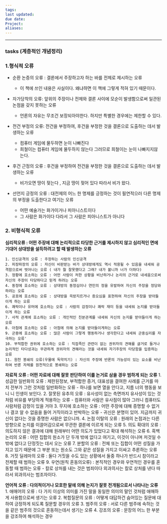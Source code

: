 ```yaml
---
tags: 
last updated: 
due date: 
Project: 
aliases:
---
```

--- 
### tasks (계층적인 개념정리)

### 1.형식적 오류
- 순환 논증의 오류 : 결론에서 주장하고자 하는 바를 전제로 제시하는 오류
	- 이 책에 쓰인 내용은 사실이다. 왜냐하면 이 책에 그렇게 적혀 있기 때문이다.
	
- 자가당착의 오류: 앞위의 주장이나 전제와 결론 사이에 모순이 발생함으로써 일관된 논점을 갖지 못하는 오류
	- 언론의 자유는 무조건 보장되아야한다. 하지만 특별한 경우에는 제한할 수 있다.
	
- 전건 부정의 오류: 전건을 부정하여, 후건을 부정한 것을 결론으로 도출하는 데서 발생하는 오류 
	- 컴퓨터 게임에 물두하면 눈이 나빠진다
	- 희철이는 컴퓨터 게임에 물두하지 않는다 그러므로 희철이는 눈이 나빠지지않는다.

- 후건 근정의 오류 : 후건을 부정하여 전건을 부정한 것을 결론으로 도출하는 데서 발생하는 오류
	- 비가오면 땅이 젖는다 , 지금 땅이 젖어 있다 따라서 비가 왔다.

- 선언지 긍정의 오류 : 대전제의 어느 한 명제를 긍정하는 것이 필연적으러 다른 명제의 부정을 도출한다고 여기는 오류
	- 어떤 예술가는 화가이거나 피아니스트이다
	- 그 사람은 화가이다 다라서 그 사람은 피아니스트가 아니다

### 2. 비형식적 오류

**심리적오류 : 어떤 주장에 대해 논리적으로 타당한 근거를 제시하지 않고 심리적인 면에 기대어 상대방을 설득하려고 할 때 발생하는 오류**

	1. 인신공격의 오류 : 주장하는 사람의 인신공격
	2. 피장파장의 오류 : 자신이 비판받는 바가 상대방에게도 역시 적용될 수 있음을 내세워 공격함으로써 벗어나는 오류 ( 내가 뭘 잘못했다고 그래? 내가 볼니까 너가 더하다)
	3. 정황에 호소하는 오류 : 어떤 사람이 처한 상황을 비난하거나 논리의 근거로 내세움으로써 자신의 주장이 타당하다고 믿게 하려는 오류
	4. 동정에 호소하는 오류 : 상대방의 동정심이나 연민의 정을 유발하여 자신의 주장을 정당와하려는 오류
	5. 공포에 호소하는 오류 : 상대방을 윽방지르거나 증오심을 표현하여 자신의 주장을 받아들이게 하는 오류
	6. 쾌락이나 유머에 호소하는 오류 : 사람의 감정이나 쾌락 재미 등을 내세워 논지를 받아들이게 하는 오류
	7. 사적 관계에 호소하는 오류 : 개인적인 친분관계를 내세워 자신의 논지를 받아들이게 하는 오류
	8. 아첨에 호소하는 오류 : 아첨에 의해 논지를 받아들이게하는 오류
	9. 군중에 호소하는 오류 : 많은 사람이 그렇게 행동하거나 생각한다고 내세워 군중심리를 자극하는 오류'
	10. 부적합한 권위에 호소하는 오류 : 직접족인 관련이 없는 권위자의 견해를 글거로 들거나 논리적인 타다성과는 무관하게 권위자의 견해라는 것을 내세워 자기주장의 타당함을 입증하는 오류
	11. 원천 봉쇄의 오류(우물에 독약치기) : 자신의 주장에 반론의 가능성이 있는 요소를 비난하여 반론 자체를 원천적으로 봉쇄하는 오류

**자료적 오류 : 어떤 자료에 대해 잘못 판단하여 이를 논거로 삼을 경우 범하게 되는 오류**
	1. 성급한 일반화의 오류 : 제한된정보, 부적합한 증거, 대표성을 결여한 사례를 근거를 마치 전부가 그런 것처럼 일반화하는 오류
		- 하나를 보면 열을 안다고, 지름 너의 행동을 보니 니 인생이 보인다.
	2. 잘못된 유추의 오류 : 유사성이 없는 측면까지 유사성이 있는 것처럼 비유를 부당하게 적용하는 오류
		- 컴퓨터와 사람은 유사점이 많아 그러니 컴퓨터도 사람처럼 감정이 있을 거야
	3. 무지에 호소하는 오류 : 어떤 주장에 대해 증명할 수 없거나 결코 알 수 없음을 들어 거직이라고 반박하는 오류
		- 귀신은 분명이 있어. 지금까지 귀신이 없다는 것을 증명한 사람은 없으니까.
	4. 논점 이탈의 오류 : 원래의 논점과는 다른 방향으로 논지를 이끌어감으로써 무관한 결론에 이르게 되는 오류
	5. 의도 확대의 오류 : 의도하지 않은 결과에 대해 원래부터 어떤 의도가 있었다고 확대 해석하는 오류
	6. 흑백논리의 오류 : 어떤 집합의 원소가 단 두개 밖에 없다고 여기고, 이것이 아니며 저것일 수 밖에 없다고 단정짓는 데서 오는 오류 
	7. 분할의 오류 : 전체 또는 집합이 어떤 성질을 가지고 있기 때문에 그 부분 또는 원소도 그와 같은 성질을 가지고 이싸고 추론하는 오류
	8. 거짓 딜레마의 오류 : 둘다 거짓을 수도 있는 상황에서 둘중 하나가 반드시 참이라고 전제할 때 범하는 오류
	9. 우연(원칙 혼동의오류) : 본직적인 경우와 우연적인 경우를 혼동할 때 범하는 오류
		- 칼로 상처를 내는 것은 범죄이다 외과의사는 칼로 상처를 낸다 따라서 외과의사는 범조자이다.
		
**언어적 오류 : 다의적이거나 모호한 말에 의해 논지가 잘못 전개됨으로서 나타나는 오류**
	1. 애매어의 오류 : 다 가지 이상의 의미를 가진 말을 동일한 의미의 말인 것처럼 애매하게 사용함으로써 생기는 오류
	2. 복합질문의 오류 : 어떻게 대답하건 숨어있는 질문에 대하여 긍정하게 되도록 질문할 경우의 오류
	3. 범주의 오류 : 서로 다른 범주에 속하는 것을 같은 범주의 것으로 혼동하는데서 생기는 오류 
	4. 강조의 오류 : 문장의 어느 한 부분을 강조하여 해석하는 경우








